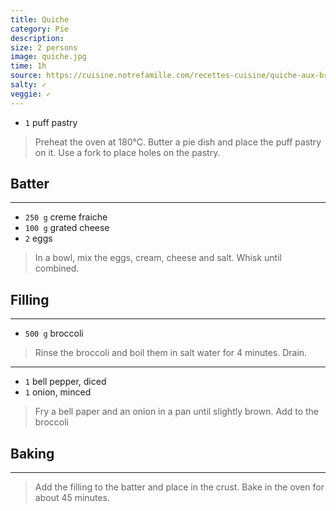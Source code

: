 ```yaml
---
title: Quiche
category: Pie
description:
size: 2 persons
image: quiche.jpg
time: 1h
source: https://cuisine.notrefamille.com/recettes-cuisine/quiche-aux-brocolis-et-fromage-_11867-r.html
salty: ✓
veggie: ✓
---
```


* `1` puff pastry

> Preheat the oven at 180°C. Butter a pie dish and place the puff pastry on it. Use a fork to place holes on the pastry.

## Batter

---

* `250 g` creme fraiche
* `100 g` grated cheese
* `2` eggs

> In a bowl, mix the eggs, cream, cheese and salt. Whisk until combined.


## Filling

---

* `500 g` broccoli

> Rinse the broccoli and boil them in salt water for 4 minutes. Drain.

---

* `1` bell pepper, diced
* `1` onion, minced

> Fry a bell paper and an onion in a pan until slightly brown. Add to the broccoli

## Baking

---

> Add the filling to the batter and place in the crust. Bake in the oven for about 45 minutes.